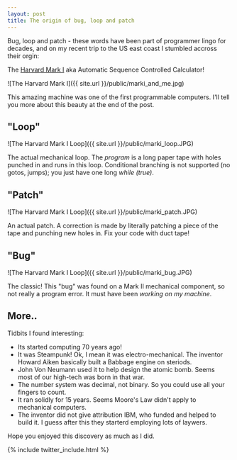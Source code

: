 ```yaml
---
layout: post
title: The origin of bug, loop and patch
---
```


Bug, loop and patch - these words have been part of programmer lingo for decades, and on my recent trip to the US east coast I stumbled accross their orgin: 

The [Harvard Mark I](http://en.wikipedia.org/wiki/Harvard_Mark_I) aka Automatic Sequence Controlled Calculator!

![The Harvard Mark I]({{ site.url }}/public/marki_and_me.jpg)

This amazing machine was one of the first programmable computers. I'll tell you more about this beauty at the end of the post.

## "Loop"

![The Harvard Mark I Loop]({{ site.url }}/public/marki_loop.JPG)

The actual mechanical loop. The *program* is a long paper tape with holes punched in and runs in this loop. Conditional branching is not supported (no gotos, jumps); you just have one long *while (true)*.

## "Patch"

![The Harvard Mark I Loop]({{ site.url }}/public/marki_patch.JPG)

An actual patch. A correction is made by literally patching a piece of the tape and punching new holes in. Fix your code with duct tape!

## "Bug"

![The Harvard Mark I Loop]({{ site.url }}/public/marki_bug.JPG)

The classic! This "bug" was found on a Mark II mechanical component, so not really a program error. It must have been *working on my machine*.

## More..
Tidbits I found interesting:

* Its started computing 70 years ago!
* It was Steampunk! Ok, I mean it was electro-mechanical. The inventor Howard Aiken basically built a Babbage engine on steriods.
* John Von Neumann used it to help design the atomic bomb. Seems most of our high-tech was born in that war.
* The number system was decimal, not binary. So you could use all your fingers to count.
* It ran solidly for 15 years. Seems Moore's Law didn't apply to mechanical computers.
* The inventor did not give attribution IBM, who funded and helped to build it. I guess after this they starterd employing lots of laywers.

Hope you enjoyed this discovery as much as I did.

{% include twitter_include.html %}

